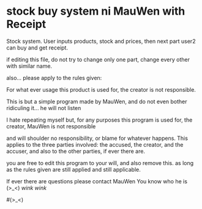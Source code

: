 # stock buy system ni MauWen with Receipt
Stock system. User inputs products, stock and prices, then next part user2 can buy and get receipt.

if editing this file, do not try to change only one part, change every other with similar name.

also... please apply to the rules given:

For what ever usage this product is used for, the creator is not responsible.

This is but a simple program made by MauWen, and do not even bother ridiculing it... he will not listen

I hate repeating myself but, for any purposes this program is used for, the creator, MauWen is not responsible

and will shoulder no responsibility, or blame for whatever happens. This applies to the three parties involved: the accused, the creator, and the accuser, and also to the other parties, if ever there are.

you are free to edit this program to your will, and also remove this. as long as the rules given are still applied and still applicable.

If ever there are questions please contact MauWen You know who he is (>_<) *wink wink*

#(>_<)

